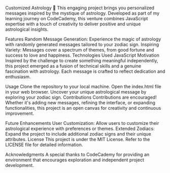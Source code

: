 Customized Astrology 🔮​
This engaging project brings you personalized messages inspired by the mystique of astrology. Developed as part of my learning journey on CodeCademy, this venture combines JavaScript expertise with a touch of creativity to deliver positive and unique astrological insights.

Features
Random Message Generation: Experience the magic of astrology with randomly generated messages tailored to your zodiac sign.
Inspiring Variety: Messages cover a spectrum of themes, from good fortune and success to love and happiness.
Technologies Used
JavaScript
Motivation
Inspired by the challenge to create something meaningful independently, this project emerged as a fusion of technical skills and a genuine fascination with astrology. Each message is crafted to reflect dedication and enthusiasm.

Usage
Clone the repository to your local machine.
Open the index.html file in your web browser.
Uncover your unique astrological message by exploring your zodiac sign.
Contributions
Contributions are encouraged! Whether it's adding new messages, refining the interface, or expanding functionalities, this project is an open canvas for creativity and continuous improvement.

Future Enhancements
User Customization: Allow users to customize their astrological experience with preferences or themes.
Extended Zodiacs: Expand the project to include additional zodiac signs and their unique attributes.
License
This project is under the MIT License. Refer to the LICENSE file for detailed information.

Acknowledgments
A special thanks to CodeCademy for providing an environment that encourages exploration and independent project development.
